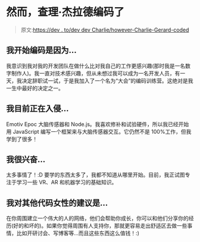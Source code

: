 # 然而，查理·杰拉德编码了

> 原文:[https://dev . to/dev dev Charlie/however-Charlie-Gerard-coded](https://dev.to/devdevcharlie/nevertheless-charlie-gerard-coded)

## 我开始编码是因为...

我意识到我对我的开发团队在做什么比对我自己的工作更感兴趣(那时我是一名数字制作人)。我一直对技术感兴趣，但从未想过我可以成为一名开发人员，有一天，我决定辞职试一试，于是我加入了一个名为“大会”的编码训练营。这绝对是我一生中最好的决定之一。

## 我目前正在入侵...

Emotiv Epoc 大脑传感器和 Node.js。我喜欢修补和试验硬件，所以我已经开始用 JavaScript 编写一个框架来与大脑传感器交互。它仍然不是 100%工作，但我学到了很多！

## 我很兴奋...

太多事情了！:D 要学的东西太多了，我都不知道从哪里开始。目前，我正试图专注于学习一些 VR、AR 和机器学习的基础知识。

## 我对其他代码女性的建议是...

在你周围建立一个伟大的人的网络，他们会帮助你成长，你可以和他们分享你的经历(好的和坏的)。如果你觉得周围有人支持你，那就更容易走出舒适区去做一些事情，比如开研讨会、写博客等...而且这些东西这么值钱！:)